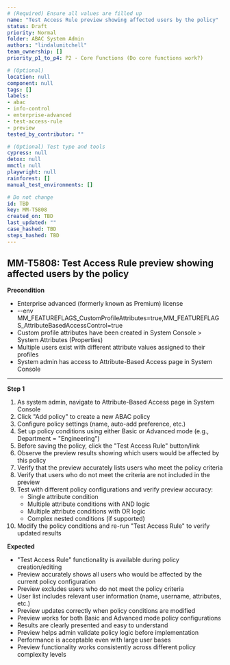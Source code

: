 ```yaml
---
# (Required) Ensure all values are filled up
name: "Test Access Rule preview showing affected users by the policy"
status: Draft
priority: Normal
folder: ABAC System Admin
authors: "lindalumitchell"
team_ownership: []
priority_p1_to_p4: P2 - Core Functions (Do core functions work?)

# (Optional)
location: null
component: null
tags: []
labels:
- abac
- info-control
- enterprise-advanced
- test-access-rule
- preview
tested_by_contributor: ""

# (Optional) Test type and tools
cypress: null
detox: null
mmctl: null
playwright: null
rainforest: []
manual_test_environments: []

# Do not change
id: TBD
key: MM-T5808
created_on: TBD
last_updated: ""
case_hashed: TBD
steps_hashed: TBD
---
```


<!-- (Auto-generated) Based on frontmatter's "key" and "name" -->

## MM-T5808: Test Access Rule preview showing affected users by the policy

**Precondition**

- Enterprise advanced (formerly known as Premium) license
- --env MM_FEATUREFLAGS_CustomProfileAttributes=true,MM_FEATUREFLAGS_AttributeBasedAccessControl=true
- Custom profile attributes have been created in System Console > System Attributes (Properties)
- Multiple users exist with different attribute values assigned to their profiles
- System admin has access to Attribute-Based Access page in System Console

---

**Step 1**

1. As system admin, navigate to Attribute-Based Access page in System Console
2. Click "Add policy" to create a new ABAC policy
3. Configure policy settings (name, auto-add preference, etc.)
4. Set up policy conditions using either Basic or Advanced mode (e.g., Department = "Engineering")
5. Before saving the policy, click the "Test Access Rule" button/link
6. Observe the preview results showing which users would be affected by this policy
7. Verify that the preview accurately lists users who meet the policy criteria
8. Verify that users who do not meet the criteria are not included in the preview
9. Test with different policy configurations and verify preview accuracy:
   - Single attribute condition
   - Multiple attribute conditions with AND logic
   - Multiple attribute conditions with OR logic
   - Complex nested conditions (if supported)
10. Modify the policy conditions and re-run "Test Access Rule" to verify updated results

**Expected**

- "Test Access Rule" functionality is available during policy creation/editing
- Preview accurately shows all users who would be affected by the current policy configuration
- Preview excludes users who do not meet the policy criteria
- User list includes relevant user information (name, username, attributes, etc.)
- Preview updates correctly when policy conditions are modified
- Preview works for both Basic and Advanced mode policy configurations
- Results are clearly presented and easy to understand
- Preview helps admin validate policy logic before implementation
- Performance is acceptable even with large user bases
- Preview functionality works consistently across different policy complexity levels
